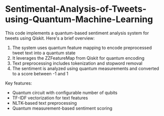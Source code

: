 # Sentimental-Analysis-of-Tweets-using-Quantum-Machine-Learning

This code implements a quantum-based sentiment analysis system for tweets using Qiskit. Here's a brief overview:

1. The system uses quantum feature mapping to encode preprocessed tweet text into a quantum state
2. It leverages the ZZFeatureMap from Qiskit for quantum encoding
3. Text preprocessing includes tokenization and stopword removal
4. The sentiment is analyzed using quantum measurements and converted to a score between -1 and 1

Key features:
- Quantum circuit with configurable number of qubits
- TF-IDF vectorization for text features
- NLTK-based text preprocessing
- Quantum measurement-based sentiment scoring



